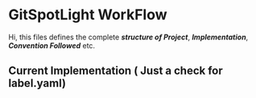 # GitSpotLight WorkFlow

Hi, this files defines the complete *__structure of Project__*, *__Implementation__*, *__Convention Followed__* etc.

## Current Implementation ( Just a check for label.yaml)
